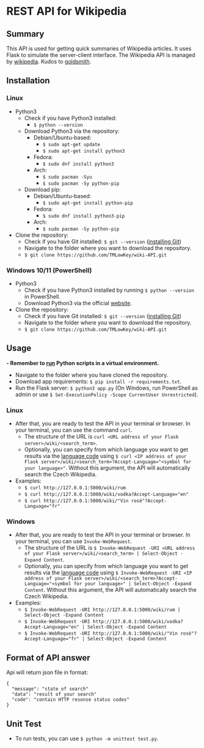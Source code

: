 # REST API for Wikipedia
## Summary
This API is used for getting quick summaries of Wikipedia articles. It uses Flask to simulate the server-client interface. The Wikipedia API is managed by [wikipedia](https://github.com/goldsmith/Wikipedia). Kudos to [goldsmith](https://github.com/goldsmith).

## Installation
### Linux
- Python3
  - Check if you have Python3 installed:
    - `$ python --version`
  - Download Python3 via the repository:
    - Debian/Ubuntu-based:
      - `$ sudo apt-get update`
      - `$ sudo apt-get install python3`
    - Fedora:
      - `$ sudo dnf install python3`
    - Arch:
      - `$ sudo pacman -Syu`
      - `$ sudo pacman -Sy python-pip`
  - Download pip:
    - Debian/Ubuntu-based:
      - `$ sudo apt-get install python-pip`
    - Fedora:
      - `$ sudo dnf install python3-pip`
    - Arch:
      - `$ sudo pacman -Sy python-pip`
- Clone the repository:
  - Check if you have Git installed: `$ git --version` ([installing Git](https://git-scm.com/book/en/v2/Getting-Started-Installing-Git))
  - Navigate to the folder where you want to download the repository.
  - `$ git clone https://github.com/TMLowKey/wiki-API.git`
### Windows 10/11 (PowerShell)
- Python3
  - Check if you have Python3 installed by running `$ python --version` in PowerShell.
  - Download Python3 via the official [website](https://www.python.org/downloads/windows/).
- Clone the repository:
  - Check if you have Git installed: `$ git --version` ([installing Git](https://git-scm.com/book/en/v2/Getting-Started-Installing-Git))
  - Navigate to the folder where you want to download the repository.
  - `$ git clone https://github.com/TMLowKey/wiki-API.git`

## Usage
**- Remember to [run](https://www.freecodecamp.org/news/how-to-setup-virtual-environments-in-python/) Python scripts in a virtual environment.**
- Navigate to the folder where you have cloned the repository.
- Download app requirements: `$ pip install -r requirements.txt`.
- Run the Flask server: `$ python3 app.py` (On Windows, run PowerShell as admin or use `$ Set-ExecutionPolicy -Scope CurrentUser Unrestricted`).
### Linux
- After that, you are ready to test the API in your terminal or browser. In your terminal, you can use the command `curl`.
  - The structure of the URL is `curl <URL address of your Flask server>/wiki/<search_term>`.
  - Optionally, you can specify from which language you want to get results via the [language code](https://en.wikipedia.org/wiki/List_of_ISO_639_language_codes) using `$ curl <IP address of your Flask server>/wiki/<search_term>?Accept-Language="<symbol for your language>"`. Without this argument, the API will automatically search the Czech Wikipedia.
- Examples:
  - `$ curl http://127.0.0.1:5000/wiki/rum`
  - `$ curl http://127.0.0.1:5000/wiki/vodka?Accept-Language="en"`
  - `$ curl http://127.0.0.1:5000/wiki/"Vin rosé"?Accept-Language="fr"`
### Windows
- After that, you are ready to test the API in your terminal or browser. In your terminal, you can use `Invoke-WebRequest`.
  - The structure of the URL is `$ Invoke-WebRequest -URI <URL address of your Flask server>/wiki/<search_term> | Select-Object -Expand Content`.
  - Optionally, you can specify from which language you want to get results via the [language code](https://en.wikipedia.org/wiki/List_of_ISO_639_language_codes) using `$ Invoke-WebRequest -URI <IP address of your Flask server>/wiki/<search_term>?Accept-Language="<symbol for your language>" | Select-Object -Expand Content`. Without this argument, the API will automatically search the Czech Wikipedia.
- Examples:
  - `$ Invoke-WebRequest -URI http://127.0.0.1:5000/wiki/rum | Select-Object -Expand Content`
  - `$ Invoke-WebRequest -URI http://127.0.0.1:5000/wiki/vodka?Accept-Language="en" | Select-Object -Expand Content`
  - `$ Invoke-WebRequest -URI http://127.0.0.1:5000/wiki/"Vin rosé"?Accept-Language="fr" | Select-Object -Expand Content`
## Format of API answer
Api will return json file in format:  
```
{
  "message": "state of search"  
  "data": "result of your search"  
  "code": "contain HTTP resonse status codes"
}
```
## Unit Test
- To run tests, you can use `$ python -m unittest test.py`.
